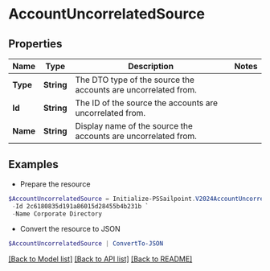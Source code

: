 # AccountUncorrelatedSource
## Properties

Name | Type | Description | Notes
------------ | ------------- | ------------- | -------------
**Type** | **String** | The DTO type of the source the accounts are uncorrelated from. | 
**Id** | **String** | The ID of the source the accounts are uncorrelated from. | 
**Name** | **String** | Display name of the source the accounts are uncorrelated from. | 

## Examples

- Prepare the resource
```powershell
$AccountUncorrelatedSource = Initialize-PSSailpoint.V2024AccountUncorrelatedSource  -Type SOURCE `
 -Id 2c6180835d191a86015d28455b4b231b `
 -Name Corporate Directory
```

- Convert the resource to JSON
```powershell
$AccountUncorrelatedSource | ConvertTo-JSON
```

[[Back to Model list]](../README.md#documentation-for-models) [[Back to API list]](../README.md#documentation-for-api-endpoints) [[Back to README]](../README.md)

